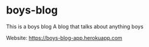 # boys-blog
 This is a boys blog
A blog that talks about anything boys


Website: https://boys-blog-app.herokuapp.com
